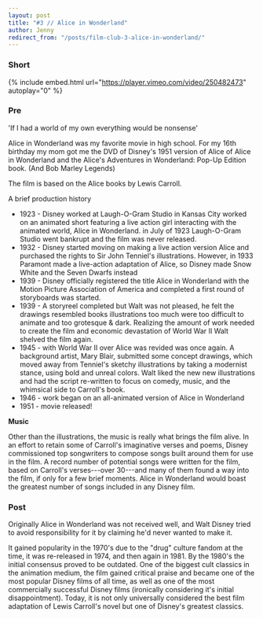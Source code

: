```yaml
---
layout: post
title: "#3 // Alice in Wonderland"
author: Jenny
redirect_from: "/posts/film-club-3-alice-in-wonderland/"
---
```


### Short

{% include embed.html url="https://player.vimeo.com/video/250482473" autoplay="0" %}

### Pre

'If I had a world of my own everything would be nonsense'

Alice in Wonderland was my favorite movie in high school.  For my 16th birthday my mom got me the DVD of Disney's 1951 version of Alice of Alice in Wonderland and the Alice's Adventures in Wonderland: Pop-Up Edition book. (And Bob Marley Legends)

The film is based on the Alice books by Lewis Carroll.

A brief production history

-   1923 - Disney worked at Laugh-O-Gram Studio in Kansas City worked on an animated short featuring a live action girl interacting with the animated world, Alice in Wonderland.  in July of 1923 Laugh-O-Gram Studio went bankrupt and the film was never released.
-   1932 - Disney started moving on making a live action version Alice and purchased  the rights to Sir John Tenniel's illustrations.  However, in 1933 Paramont made a live-action adaptation of Alice, so Disney made Snow White and the Seven Dwarfs instead
-   1939 - Disney  officially registered the title Alice in Wonderland with the Motion Picture Association of America and completed a first round of storyboards was started.
-   1939 - A storyreel completed but Walt was not pleased, he felt the drawings resembled books illustrations too much were too difficult to animate and too grotesque & dark.  Realizing the amount of work needed to create the film and economic devastation of World War II Walt shelved the film again.
-   1945 - with World War II over Alice was revided was once again.  A background artist, Mary Blair, submitted some concept drawings, which moved away from Tenniel's sketchy illustrations by taking a modernist stance, using bold and unreal colors.  Walt liked the new new illustrations and had the script re-written to focus on comedy, music, and the whimsical side to Carroll's book.
-   1946 - work began on an all-animated version of Alice in Wonderland
-   1951 - movie released!

**Music**

Other than the illustrations, the music is really what brings the film alive. In an effort to retain some of Carroll's imaginative verses and poems, Disney commissioned top songwriters to compose songs built around them for use in the film. A record number of potential songs were written for the film, based on Carroll's verses---over 30---and many of them found a way into the film, if only for a few brief moments. Alice in Wonderland would boast the greatest number of songs included in any Disney film.

### Post

Originally Alice in Wonderland was not received well, and Walt Disney tried to avoid responsibility for it by claiming he'd never wanted to make it.

It gained popularity in the 1970's due to the "drug" culture fandom at the time, it was re-released in 1974, and then again in 1981. By the 1980's the initial consensus proved to be outdated. One of the biggest cult classics in the animation medium, the film gained critical praise and became one of the most popular Disney films of all time, as well as one of the most commercially successful Disney films (ironically considering it's initial disappointment). Today, it is not only universally considered the best film adaptation of Lewis Carroll's novel but one of Disney's greatest classics.
